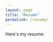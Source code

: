 ```yaml
---
layout: page
title: "Resume"
permalink: /resume/
---
```


Here's my resume:

<object data="/assets/resume/PhuongPham2023-Graphics.pdf" width="100%" height="600"></object>
